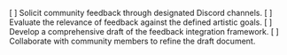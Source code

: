 [ ] Solicit community feedback through designated Discord channels.
[ ] Evaluate the relevance of feedback against the defined artistic goals.
[ ] Develop a comprehensive draft of the feedback integration framework.
[ ] Collaborate with community members to refine the draft document.